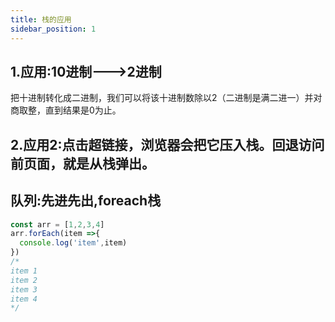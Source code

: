 ```yaml
---
title: 栈的应用
sidebar_position: 1
---
```


## 1.应用:10进制--->2进制
把十进制转化成二进制，我们可以将该十进制数除以2（二进制是满二进一）并对商取整，直到结果是0为止。

## 2.应用2:点击超链接，浏览器会把它压入栈。回退访问前页面，就是从栈弹出。

## 队列:先进先出,foreach栈
```js
const arr = [1,2,3,4]
arr.forEach(item =>{
  console.log('item',item)
})
/*
item 1
item 2
item 3
item 4
*/
```